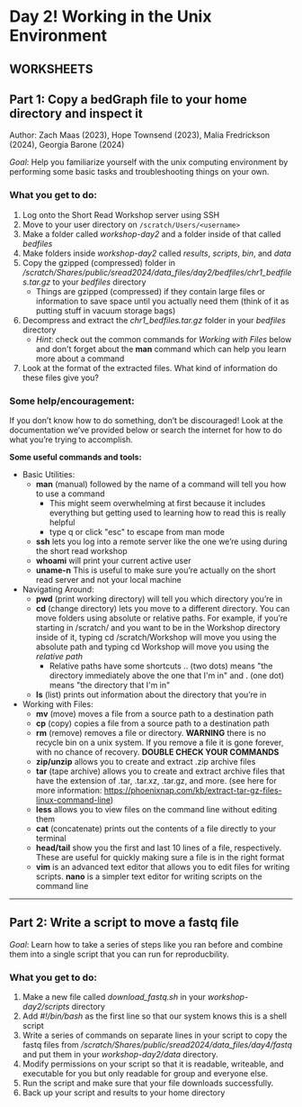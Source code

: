 # Day 2! Working in the Unix Environment

## WORKSHEETS
## Part 1: Copy a bedGraph file to your home directory and inspect it
Author: Zach Maas (2023), Hope Townsend (2023), Malia Fredrickson (2024), Georgia Barone (2024)

*Goal*: Help you familiarize yourself with the unix computing environment by performing some basic tasks and troubleshooting things on your own.

### What you get to do:
1. Log onto the Short Read Workshop server using SSH
2. Move to your user directory on `/scratch/Users/<username>`
3. Make a folder called *workshop-day2* and a folder inside of that called *bedfiles*
4. Make folders inside *workshop-day2* called *results*, *scripts*, *bin*, and *data*
5. Copy the gzipped (compressed) folder in */scratch/Shares/public/sread2024/data_files/day2/bedfiles/chr1_bedfiles.tar.gz* to your *bedfiles* directory
   	- Things are gzipped (compressed) if they contain large files or information to save space until you actually need them (think of it as putting stuff in vacuum storage bags)
7. Decompress and extract the *chr1_bedfiles.tar.gz* folder in your *bedfiles* directory
   	- *Hint*: check out the common commands for *Working with Files* below and don't forget about the **man** command which can help you learn more about a command
9. Look at the format of the extracted files. What kind of information do these files give you?

### Some help/encouragement:
If you don’t know how to do something, don’t be discouraged! Look at the documentation  we’ve provided below or search the internet for how to do what you’re trying to accomplish. 

**Some useful commands and tools:**
- Basic Utilities:
	- **man** (manual) followed by the name of a command will tell you how to use a  command
 		- This might seem overwhelming at first because it includes everything but getting used to learning how to read this is really helpful
  		- type q or click "esc" to escape from man mode
	- **ssh** lets you log into a remote server like the one we’re using during the short  read workshop 
	- **whoami** will print your current active user
	- **uname-n** This is useful to  make sure you’re actually on the short read server and not your local machine
- Navigating Around:
	- **pwd**  (print working directory) will tell you which directory you’re in 
	- **cd** (change directory) lets you move to a different directory. You can move folders using absolute or relative paths. For example, if  you’re starting in /scratch/ and you want to be in the Workshop directory inside of it, typing cd /scratch/Workshop will move you using  the absolute path and typing cd Workshop will move you using the *relative path* 
		- Relative paths have some shortcuts .. (two dots) means "the directory immediately above the one that I'm in" and . (one dot) means "the directory that I'm in"
	- **ls** (list) prints out information about the directory that you’re in 
- Working with Files:
	- **mv** (move) moves a file from a source path to a destination path 
	- **cp** (copy) copies a file from a source path to a destination path 
	- **rm** (remove) removes a file or directory. **WARNING** there is no recycle bin on a  unix system. If you remove a file it is gone forever, with no chance of recovery. **DOUBLE CHECK YOUR COMMANDS**
	- **zip/unzip** allows you to create and extract .zip archive files 
	- **tar** (tape archive) allows you to create and extract archive files that have the  extension of .tar, .tar.xz, .tar.gz, and more. (see here for more information: https://phoenixnap.com/kb/extract-tar-gz-files-linux-command-line)  
	- **less** allows you to view files on the command line without editing them
	- **cat** (concatenate) prints out the contents of a file directly to your terminal
	- **head/tail** show you the first and last 10 lines of a file, respectively. These are  useful for quickly making sure a file is in the right format 
	- **vim** is an advanced text editor that allows you to edit files for writing scripts. **nano** is a simpler text editor for writing scripts on the command line 

-------------------------------------------------------------------------
## Part 2: Write a script to move a fastq file

*Goal*: Learn how to take a series of steps like you ran before and combine them into a single script that you can run for reproducbility.

### What you get to do:
1. Make a new file called *download_fastq.sh* in your *workshop-day2/scripts* directory
2. Add *#!/bin/bash* as the first line so that our system knows this is a shell script
3. Write a series of commands on separate lines in your script to copy the fastq files from */scratch/Shares/public/sread2024/data_files/day4/fastq* and put them in your *workshop-day2/data* directory.
4. Modify permissions on your script so that it is readable, writeable, and executable for you but only readable for group and everyone else.
5. Run the script and make sure that your file downloads successfully.
6. Back up your script and results to your home directory
